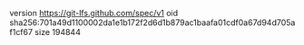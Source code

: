 version https://git-lfs.github.com/spec/v1
oid sha256:701a49d1100002da1e1b172f2d6d1b879ac1baafa01cdf0a67d94d705af1cf67
size 194844

